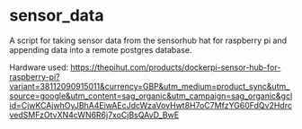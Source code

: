 # sensor_data

A script for taking sensor data from the sensorhub hat for raspberry pi and appending data into a remote postgres database.

Hardware used:
https://thepihut.com/products/dockerpi-sensor-hub-for-raspberry-pi?variant=38112090915011&currency=GBP&utm_medium=product_sync&utm_source=google&utm_content=sag_organic&utm_campaign=sag_organic&gclid=CjwKCAjwhOyJBhA4EiwAEcJdcWzaVovHwt8H7oC7MfzYG60FdQv2HdrcvedSMFzOtvXN4cWN6R6j7xoCjBsQAvD_BwE
